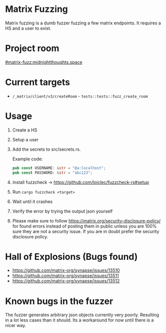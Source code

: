 # Matrix Fuzzing

Matrix fuzzing is a dumb fuzzer fuzzing a few matrix endpoints. It requires a HS and a user to exist.

# Project room

[#matrix-fuzz:midnightthoughts.space](https://matrix.to/#/#matrix-fuzz:midnightthoughts.space)

# Current targets

- `/_matrix/client/v3/createRoom` - `tests::tests::fuzz_create_room`

# Usage

1. Create a HS
1. Setup a user
1. Add the secrets to src/secrets.rs.

   Example code:

   ```rust
   pub const USERNAME: &str = "@a:localhost";
   pub const PASSWORD: &str = "abc123";
   ```

1. Install fuzzcheck -> https://github.com/loiclec/fuzzcheck-rs#setup
1. Run `cargo fuzzcheck <target>`
1. Wait until it crashes
1. Verify the error by trying the output json yourself
1. Please make sure to follow https://matrix.org/security-disclosure-policy/ for found errors instead of posting them in public unless you are 100% sure they are not a security issue. If you are in doubt prefer the security disclosure policy.

# Hall of Explosions (Bugs found)

- https://github.com/matrix-org/synapse/issues/13510
- https://github.com/matrix-org/synapse/issues/13511
- https://github.com/matrix-org/synapse/issues/13512

# Known bugs in the fuzzer

The fuzzer generates arbitrary json objects currently very poorly. Resulting in a lot less cases than it should. Its a workaround for now until there is a nicer way.